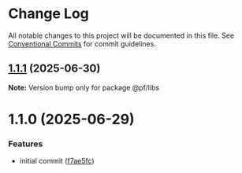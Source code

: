 # Change Log

All notable changes to this project will be documented in this file.
See [Conventional Commits](https://conventionalcommits.org) for commit guidelines.

## [1.1.1](https://github.com/RicardoPang/pf-ai-monorepo/compare/@pf/libs@1.1.0...@pf/libs@1.1.1) (2025-06-30)

**Note:** Version bump only for package @pf/libs





# 1.1.0 (2025-06-29)

### Features

- initial commit ([f7ae5fc](https://github.com/RicardoPang/pf-ai-monorepo/commit/f7ae5fceb798194ccf81f7999d07f181004f0443))
